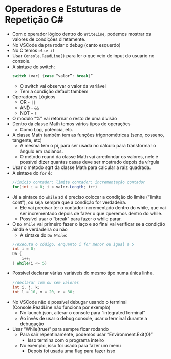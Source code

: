 # Operadores e Estuturas de Repetição C#

* Com o operador lógico dentro do `WriteLine`, podemos mostrar os valores de condições diretamente.
* No VSCode da pra rodar o debug (canto esquerdo)
* No C temos `else if`
* Usar `Console.ReadLine()` para ler o que veio de input do usuário no console.
* A sintaxe do switch:
    ```C#
    switch (var) {case “valor”: break}”
    ```
    * O switch vai observar o valor da variável
    * Tem a condição default também
* Operadores Lógicos
    * OR - `||`
    * AND - `&&`
    * NOT - `!`
* O módulo “%” vai retornar o resto de uma divisão
* Dentro da classe Math temos vários tipos de operações
    * Como Log, potência, etc.
* A classe Math também tem as funções trigonométricas (seno, cosseno, tangente, etc)
    * A mesma tem o pi, para ser usada no cálculo para transformar o ângulo em radianos.
    * O método round da classe Math vai arredondar os valores, nele é possível dizer quantas casas deve ser mostrado depois da vírgula
* Usar o método sqrt da classe Math para calcular a raiz quadrada.
* A sintaxe do `for` é:
    ```C#
    //inicio contador; limite contador; incrementação contador
    for(int i = 0; i < valor.Length; i++)
    ```
* Já a sintaxe do `while` só é preciso colocar a condição do limite (“limite cont”), ou seja sempre que a condição for verdadeira.
    * Ele vai precisar ter o contador incrementado dentro do while, que vai ser incrementado depois de fazer o que queremos dentro do while.
    * Possível usar o “break” para fazer o while parar.
* O `Do While` vai primeiro fazer o laço e ao final vai verificar se a condição ainda é verdadeira ou não
    * A sintaxe do `Do While`: 
    ```C#
    //executa o código, enquanto i for menor ou igual a 5
    int i = 0;
    Do {
        i++;
    } while(i <= 5)
    ```
* Possível declarar várias variáveis do mesmo tipo numa única linha.
  ```C#
  //declarar com ou sem valores
  int i, j, k;
  int l = 10, m = 20, n = 30;
  ```
* No VSCode não é possível debugar usando o terminal (Console.ReadLine não funciona por exemplo)
    * No launch.json, alterar o console para “integratedTerminal”
    * Ao invés de usar o debug console, usar o terminal durante a debugação
* Usar “While(true)” para sempre ficar rodando
    * Para sair repentinamente, podemos usar “Environment.Exit(0)”
        * Isso termina com o programa inteiro
    * No exemplo, isso foi usado para fazer um menu
        * Depois foi usada uma flag para fazer isso
